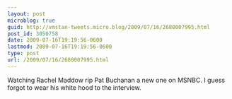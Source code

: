 ```yaml
---
layout: post
microblog: true
guid: http://vmstan-tweets.micro.blog/2009/07/16/2680007995.html
post_id: 3050758
date: 2009-07-16T19:19:56-0600
lastmod: 2009-07-16T19:19:56-0600
type: post
url: /2009/07/16/2680007995.html
---
```

Watching Rachel Maddow rip Pat Buchanan a new one on MSNBC. I guess forgot to wear his white hood to the interview.
